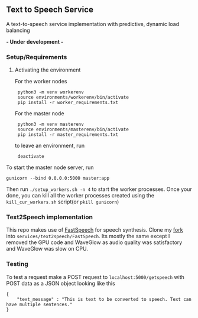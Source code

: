 ## Text to Speech Service
A text-to-speech service implementation with predictive, dynamic load balancing

**- Under development -**

### Setup/Requirements
1. Activating the environment

    For the worker nodes

        python3 -m venv workerenv
        source environments/workerenv/bin/activate
        pip install -r worker_requirements.txt

    For the master node
    
        python3 -m venv masterenv
        source environments/masterenv/bin/activate
        pip install -r master_requirements.txt
    to leave an environment, run

        deactivate

To start the master node server, run

    gunicorn --bind 0.0.0.0:5000 master:app

Then run `./setup_workers.sh -n 4` to start the worker processes. Once your done, you can kill all the worker processes created using the `kill_cur_workers.sh` script(or `pkill gunicorn`)

### Text2Speech implementation
This repo makes use of [FastSpeech](https://github.com/xcmyz/FastSpeech) for speech synthesis. Clone my [fork](https://github.com/Aftaab99/FastSpeech) into `services/text2speech/FastSpeech`. Its mostly the same except I removed the GPU code and WaveGlow as audio quality was satisfactory and WaveGlow was slow on CPU.

### Testing
To test a request make a POST request to `localhost:5000/getspeech` with POST data as a JSON object looking like this

    {
        "text_message" : "This is text to be converted to speech. Text can have multiple sentences."
    }
